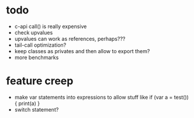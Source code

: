 # todo

* c-api call() is really expensive
* check upvalues
* upvalues can work as references, perhaps???
* tail-call optimization?
* keep classes as privates and then allow to export them?
* more benchmarks

# feature creep
* make var statements into expressions to allow stuff like if (var a = test()) { print(a) }
* switch statement?